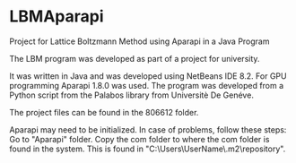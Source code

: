 # LBMAparapi
Project for Lattice Boltzmann Method using Aparapi in a Java Program

The LBM program was developed as part of  a project for university.

It was written in Java and was developed using NetBeans IDE 8.2. For GPU programming Aparapi 1.8.0 was used. The program was developed from a Python script from the Palabos library from Universitè De Genéve.

The project files can be found in the 806612 folder.

Aparapi may need to be initialized. In case of problems, follow these steps:
Go to "Aparapi" folder.
Copy the com folder to where the com folder is found in the system. This is found in "C:\Users\UserName\\.m2\repository".
